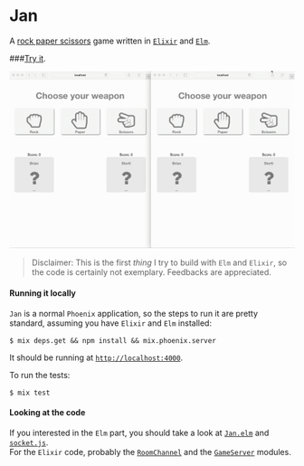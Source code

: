 # Jan

A [rock paper scissors](https://en.wikipedia.org/wiki/Rock-paper-scissors) game written in [`Elixir`](http://elixir-lang.org/) and [`Elm`](http://elm-lang.org).

###[Try it](https://jkp.herokuapp.com).

![demo](/docs/demo.gif)


> Disclaimer: This is the first *thing* I try to build with `Elm` and `Elixir`, so the code is certainly not exemplary. Feedbacks are appreciated.

#### Running it locally

`Jan` is a normal `Phoenix` application, so the steps to run it are pretty standard, assuming you have `Elixir` and `Elm` installed:

```
$ mix deps.get && npm install && mix.phoenix.server
```

It should be running at [`http://localhost:4000`](http://localhost:4000).

To run the tests:

```
$ mix test
```

#### Looking at the code

If you interested in the `Elm` part, you should take a look at [`Jan.elm`](/web/elm/Jan.elm) and [`socket.js`](/web/static/js/socket.js).  
For the `Elixir` code, probably the [`RoomChannel`](/web/channels/room_channel.ex) and the [`GameServer`](/lib/jan/game_server.ex) modules. 
